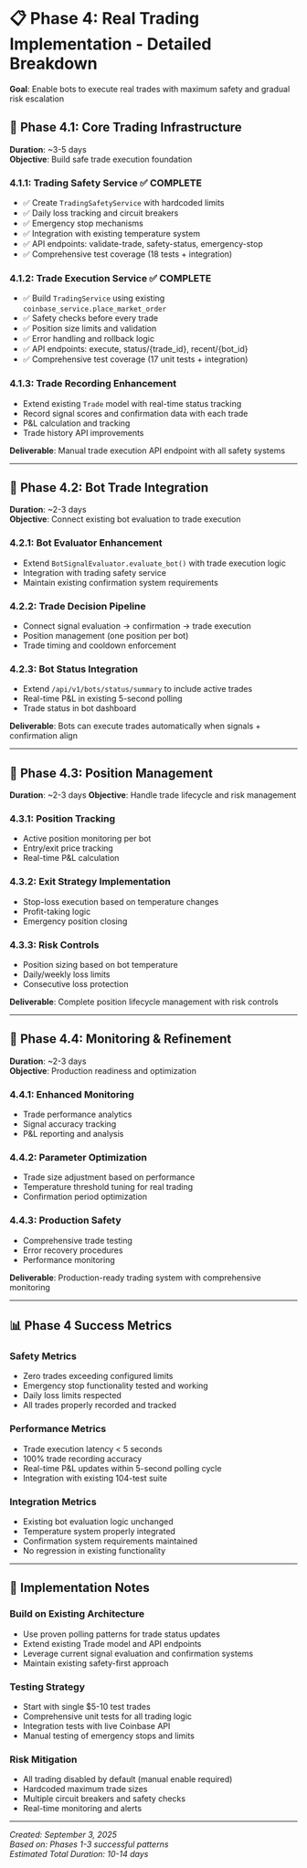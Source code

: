 # 📋 Phase 4: Real Trading Implementation - Detailed Breakdown

**Goal**: Enable bots to execute real trades with maximum safety and gradual risk escalation

## 🎯 **Phase 4.1: Core Trading Infrastructure** 
**Duration**: ~3-5 days  
**Objective**: Build safe trade execution foundation

### **4.1.1: Trading Safety Service ✅ COMPLETE**
- ✅ Create `TradingSafetyService` with hardcoded limits
- ✅ Daily loss tracking and circuit breakers
- ✅ Emergency stop mechanisms
- ✅ Integration with existing temperature system
- ✅ API endpoints: validate-trade, safety-status, emergency-stop
- ✅ Comprehensive test coverage (18 tests + integration)

### **4.1.2: Trade Execution Service ✅ COMPLETE**
- ✅ Build `TradingService` using existing `coinbase_service.place_market_order`
- ✅ Safety checks before every trade
- ✅ Position size limits and validation  
- ✅ Error handling and rollback logic
- ✅ API endpoints: execute, status/{trade_id}, recent/{bot_id}
- ✅ Comprehensive test coverage (17 unit tests + integration)

### **4.1.3: Trade Recording Enhancement**
- Extend existing `Trade` model with real-time status tracking
- Record signal scores and confirmation data with each trade
- P&L calculation and tracking
- Trade history API improvements

**Deliverable**: Manual trade execution API endpoint with all safety systems

---

## 🎯 **Phase 4.2: Bot Trade Integration**
**Duration**: ~2-3 days  
**Objective**: Connect existing bot evaluation to trade execution

### **4.2.1: Bot Evaluator Enhancement**
- Extend `BotSignalEvaluator.evaluate_bot()` with trade execution logic
- Integration with trading safety service
- Maintain existing confirmation system requirements

### **4.2.2: Trade Decision Pipeline**
- Connect signal evaluation → confirmation → trade execution
- Position management (one position per bot)
- Trade timing and cooldown enforcement

### **4.2.3: Bot Status Integration**
- Extend `/api/v1/bots/status/summary` to include active trades
- Real-time P&L in existing 5-second polling
- Trade status in bot dashboard

**Deliverable**: Bots can execute trades automatically when signals + confirmation align

---

## 🎯 **Phase 4.3: Position Management** 
**Duration**: ~2-3 days
**Objective**: Handle trade lifecycle and risk management

### **4.3.1: Position Tracking**
- Active position monitoring per bot
- Entry/exit price tracking
- Real-time P&L calculation

### **4.3.2: Exit Strategy Implementation**
- Stop-loss execution based on temperature changes
- Profit-taking logic
- Emergency position closing

### **4.3.3: Risk Controls**
- Position sizing based on bot temperature
- Daily/weekly loss limits
- Consecutive loss protection

**Deliverable**: Complete position lifecycle management with risk controls

---

## 🎯 **Phase 4.4: Monitoring & Refinement**
**Duration**: ~2-3 days  
**Objective**: Production readiness and optimization

### **4.4.1: Enhanced Monitoring**
- Trade performance analytics
- Signal accuracy tracking
- P&L reporting and analysis

### **4.4.2: Parameter Optimization**
- Trade size adjustment based on performance
- Temperature threshold tuning for real trading
- Confirmation period optimization

### **4.4.3: Production Safety**
- Comprehensive trade testing
- Error recovery procedures
- Performance monitoring

**Deliverable**: Production-ready trading system with comprehensive monitoring

---

## 📊 **Phase 4 Success Metrics**

### **Safety Metrics**
- Zero trades exceeding configured limits
- Emergency stop functionality tested and working
- Daily loss limits respected
- All trades properly recorded and tracked

### **Performance Metrics**
- Trade execution latency < 5 seconds
- 100% trade recording accuracy
- Real-time P&L updates within 5-second polling cycle
- Integration with existing 104-test suite

### **Integration Metrics**
- Existing bot evaluation logic unchanged
- Temperature system properly integrated
- Confirmation system requirements maintained
- No regression in existing functionality

---

## 🔧 **Implementation Notes**

### **Build on Existing Architecture**
- Use proven polling patterns for trade status updates
- Extend existing Trade model and API endpoints
- Leverage current signal evaluation and confirmation systems
- Maintain existing safety-first approach

### **Testing Strategy**
- Start with single $5-10 test trades
- Comprehensive unit tests for all trading logic
- Integration tests with live Coinbase API
- Manual testing of emergency stops and limits

### **Risk Mitigation**
- All trading disabled by default (manual enable required)
- Hardcoded maximum trade sizes
- Multiple circuit breakers and safety checks
- Real-time monitoring and alerts

---
*Created: September 3, 2025*  
*Based on: Phases 1-3 successful patterns*  
*Estimated Total Duration: 10-14 days*
